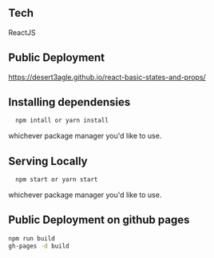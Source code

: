 ## Tech
ReactJS

## Public Deployment
https://desert3agle.github.io/react-basic-states-and-props/

## Installing dependensies
```sh
  npm intall or yarn install
  ```
 whichever package manager you'd like to use.

## Serving Locally
```sh
  npm start or yarn start
  ```
   whichever package manager you'd like to use.
 
## Public Deployment on github pages
```sh
npm run build
gh-pages -d build
```

